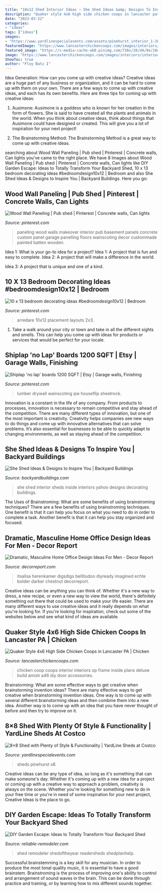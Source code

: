 ```yaml
---
title: "10x12 Shed Interior Ideas ~ She Shed Ideas &amp; Designs To Inspire You"
description: "Quaker style 4x6 high side chicken coops in lancaster pa"
date: "2023-03-22"
categories:
- "ideas"
tags: ["ideas"]
images:
- "https://www.yardlinespecialevents.com/assets/pinehurst_interior_1-380x324.jpg"
featuredImage: "https://www.lancasterchickencoops.com/images/interiors/interior-5.jpg"
featured_image: "https://s-media-cache-ak0.pinimg.com/736x/28/d4/9e/28d49e7f0014152ba8f36cb8d0cc552a.jpg"
image: "https://www.lancasterchickencoops.com/images/interiors/interior-5.jpg"
ShowToc: true
author: "Floy Batz I"
---
```



Idea Generation: How can you come up with creative ideas?
Creative ideas are a huge part of any business or organization, and it can be hard to come up with them on your own. There are a few ways to come up with creative ideas, and each has its own benefits. Here are three tips for coming up with creative ideas:
1. Ausimone: Ausimone is a goddess who is known for her creation in the form of flowers. She is said to have created all the plants and animals in the world. When you think about creative ideas, think about things that Ausimone could have designed or created. This will give you a lot of inspiration for your next project!

2. The Brainstorming Method: The Brainstorming Method is a great way to come up with creative ideas.

	

		
searching about Wood Wall Paneling | Pub shed | Pinterest | Concrete walls, Can lights you've came to the right place. We have 8 Images about Wood Wall Paneling | Pub shed | Pinterest | Concrete walls, Can lights like DIY Garden Escape: Ideas to Totally Transform Your Backyard Shed, 10 x 13 bedroom decorating ideas #bedroomdesign10x12 | Bedroom and also She Shed Ideas &amp; Designs to Inspire You | Backyard Buildings. Here you go:
		
    
## Wood Wall Paneling | Pub Shed | Pinterest | Concrete Walls, Can Lights

<img loading=lazy src="https://s-media-cache-ak0.pinimg.com/736x/28/d4/9e/28d49e7f0014152ba8f36cb8d0cc552a.jpg" onerror="this.onerror=null;this.src='https://tse1.mm.bing.net/th?id=OIP.MISFiYbmdQj4s_OUp_fnBgHaLJ&amp;pid=15.1';" alt="Wood Wall Paneling | Pub shed | Pinterest | Concrete walls, Can lights">

_Source: pinterest.com_

>paneling wood walls makeover interior pub basement panels concrete custom panel garage panelling floors wainscoting decor custommade painted batten wooden. 

	

Idea 1: What is your go-to idea for a project?
Idea 1: A project that is fun and easy to complete.
Idea 2: A project that will make a difference in the world.

Idea 3: A project that is unique and one of a kind.

    
## 10 X 13 Bedroom Decorating Ideas #bedroomdesign10x12 | Bedroom

<img loading=lazy src="https://i.pinimg.com/736x/f9/50/1a/f9501a33afadc826fdedf5cb1944a8fb.jpg" onerror="this.onerror=null;this.src='https://tse3.mm.bing.net/th?id=OIP.YN-_MoXv_mTcvBmrAN9XUwHaFQ&amp;pid=15.1';" alt="10 x 13 bedroom decorating ideas #bedroomdesign10x12 | Bedroom">

_Source: pinterest.com_

>arredare 10x12 placement layouts 2x3. 

	

1. Take a walk around your city or town and take in all the different sights and smells. This can help you come up with ideas for products or services that would be perfect for your locale. 

    
## Shiplap &#039;no Lap&#039; Boards 1200 SQFT | Etsy | Garage Walls, Finishing

<img loading=lazy src="https://i.pinimg.com/736x/4f/d5/00/4fd5006468d330cb359e133e745b1520.jpg" onerror="this.onerror=null;this.src='https://tse3.mm.bing.net/th?id=OIP.XNB7OotbtRWQgLCdncP-AgHaJ4&amp;pid=15.1';" alt="Shiplap &#039;no lap&#039; boards 1200 SQFT | Etsy | Garage walls, Finishing">

_Source: pinterest.com_

>lumber drywall wainscoting ipe houseflip sheetrock. 

	

Innovation is a constant in the life of any company. From products to processes, innovation is necessary to remain competitive and stay ahead of the competition. There are many different types of innovation, but one of the most important is creativity. Creativity helps companies see new ways to do things and come up with innovative alternatives that can solve problems. It’s also essential for businesses to be able to quickly adapt to changing environments, as well as staying ahead of the competition.

    
## She Shed Ideas &amp; Designs To Inspire You | Backyard Buildings

<img loading=lazy src="https://www.backyardbuildings.com/product_images/she-sheds-interior-2.jpg" onerror="this.onerror=null;this.src='https://tse4.mm.bing.net/th?id=OIP.FaHggfI1pgU6_s3j1c6KqQHaJ4&amp;pid=15.1';" alt="She Shed Ideas &amp; Designs to Inspire You | Backyard Buildings">

_Source: backyardbuildings.com_

>she shed interior sheds inside interiors yahoo designs decorating buildings. 

	

The Uses of Brainstroming: What are some benefits of using brainstroming techniques?
There are a few benefits of using brainstroming techniques. One benefit is that it can help you focus on what you need to do in order to complete a task. Another benefit is that it can help you stay organized and focused.

    
## Dramatic, Masculine Home Office Design Ideas For Men - Decor Report

<img loading=lazy src="http://www.decorreport.com/images/20/07/36af83b82f2571e4bdf1ba233d4c906c.jpg" onerror="this.onerror=null;this.src='https://tse2.mm.bing.net/th?id=OIP.lHoE8yaC95c9dgQMYcFR-QHaJR&amp;pid=15.1';" alt="Dramatic, Masculine Home Office Design Ideas For Men - Decor Report">

_Source: decorreport.com_

>itsalisa herenkamer digsdigs bellitudoo diyready imagined echte bolder darker chestnut decorreport. 

	

Creative ideas can be anything you can think of. Whether it's a new way to dress, a new recipe, or even a new way to view the world, there's definitely something out there that could be used to make your life easier. There are many different ways to use creative ideas and it really depends on what you're looking for. If you're looking for inspiration, check out some of the websites below and see what kind of ideas are available.

    
## Quaker Style 4x6 High Side Chicken Coops In Lancaster PA | Chicken

<img loading=lazy src="https://www.lancasterchickencoops.com/images/interiors/interior-5.jpg" onerror="this.onerror=null;this.src='https://tse4.mm.bing.net/th?id=OIP.tOloR5J3nWHNvTOGr0cg6wHaLH&amp;pid=15.1';" alt="Quaker Style 4x6 High Side Chicken Coops in Lancaster PA | Chicken">

_Source: lancasterchickencoops.com_

>chicken coop coops interior interiors op frame inside plans deluxe build amish a46 diy door accessories. 

	

Brainstorming: What are some effective ways to get creative when brainstorming invention ideas?
There are many effective ways to get creative when brainstorming invention ideas. One way is to come up with several different brainstorming ideas and then combine them into a new idea. Another way is to come up with an idea that you have never thought of before and then try to improve on it.

    
## 8×8 Shed With Plenty Of Style &amp; Functionality | YardLine Sheds At Costco

<img loading=lazy src="https://www.yardlinespecialevents.com/assets/pinehurst_interior_1-380x324.jpg" onerror="this.onerror=null;this.src='https://tse1.mm.bing.net/th?id=OIP.xf1uhIxbmEzL9-UxznlavwAAAA&amp;pid=15.1';" alt="8×8 Shed with Plenty of Style &amp; Functionality | YardLine Sheds at Costco">

_Source: yardlinespecialevents.com_

>sheds pinehurst x8. 

	

Creative ideas can be any type of idea, so long as it's something that can make someone's day. Whether it's coming up with a new idea for a project or coming up with a creative way to approach a problem, creativity is always on the scene. Whether you're looking for something new to do in your free time or you're in need of some inspiration for your next project, Creative Ideas is the place to go.

    
## DIY Garden Escape: Ideas To Totally Transform Your Backyard Shed

<img loading=lazy src="https://dyj7luh3166cu.cloudfront.net/wp-content/uploads/sites/6/2017/01/bar-shed.jpg" onerror="this.onerror=null;this.src='https://tse4.mm.bing.net/th?id=OIP.AprPBpg4IT5IjTdgHH0KLgHaFj&amp;pid=15.1';" alt="DIY Garden Escape: Ideas to Totally Transform Your Backyard Shed">

_Source: reliable-remodeler.com_

>shed remodeler shedoftheyear readersheds shedplanhelp. 

	

Successful brainstemming is a key skill for any musician. In order to produce the most tonal quality music, it is essential to have a good brainstem. Brainstroming is the process of improving one's ability to control and arrangement of sound waves in the brain. This can be done through practice and training, or by learning how to mix different sounds together.


